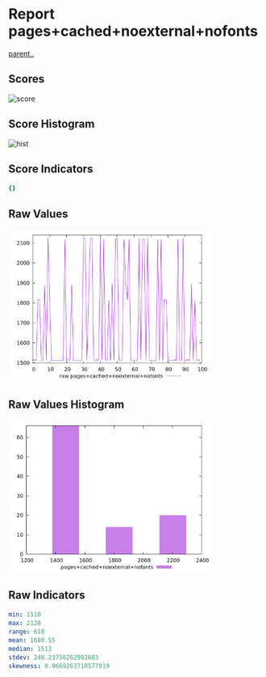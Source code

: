 # Report pages+cached+noexternal+nofonts

[parent..](./..)  


## Scores

![score](./score.png)  

## Score Histogram

![hist](./hist.png)  

## Score Indicators

```yaml
{}

```

## Raw Values

![raw](./raw.png)  

## Raw Values Histogram

![raw hist](./raw_hist.png)  

## Raw Indicators

```yaml
min: 1510
max: 2128
range: 618
mean: 1680.55
median: 1513
stdev: 248.23756262902683
skewness: 0.9669263710577019

```

<style>
  img {
    max-width: 80%;
  }
</style>
      
